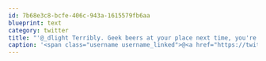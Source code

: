 ```yaml
---
id: 7b68e3c8-bcfe-406c-943a-1615579fb6aa
blueprint: text
category: twitter
title: "'@_dlight Terribly. Geek beers at your place next time, you're cooking :)"
caption: '<span class="username username_linked">@<a href="https://twitter.com/_dlight" title="Битюцкий Корнилий">_dlight</a></span> Terribly. Geek beers at your place next time, you''re cooking :)'
---
```

